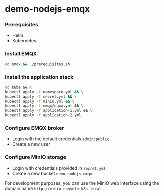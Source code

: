 # demo-nodejs-emqx

### Prerequisites
- Helm
- Kubernetes

### Install EMQX
```bash
cd emqx && ./prerequisites.sh
```

### Install the application stack
```bash
cd kube && \
kubectl apply -f namespace.yml && \
kubectl apply -f secret.yml && \
kubectl apply -f minio.yml && \
kubectl apply -f emqx/eqmx.yml && \
kubectl apply -f application-1.yml && \
kubectl apply -f application-2.yml
```

### Configure EMQX broker
- Login with the default credentials `admin:public`
- Create a new user

### Configure MinIO storage
- Login with credentials provided in `secret.yml`
- Create a new bucket `demo-nodejs-emqx`

For development purposes, you can use the MinIO web interface using the domain name `http://minio-console.k8s.local`

